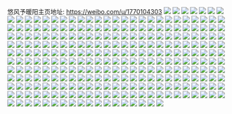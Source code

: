 悠风予暖阳主页地址: https://weibo.com/u/1770104303 
![](https://wx4.sinaimg.cn/mw2000/6981a5efly1h9jlm7wd2pj22802yo4qs.jpg) 
![](https://wx4.sinaimg.cn/mw2000/6981a5efly1h9jlm98s3mj22802yonpf.jpg) 
![](https://wx4.sinaimg.cn/mw2000/6981a5efly1h9jlmagrc6j22802yohdv.jpg) 
![](https://wx4.sinaimg.cn/mw2000/6981a5efly1h9jlmbirrlj22802yohdv.jpg) 
![](https://wx4.sinaimg.cn/mw2000/6981a5efly1h9ff5nncs1j20zj0uftom.jpg) 
![](https://wx4.sinaimg.cn/mw2000/6981a5efly1h9ff5n2spwj20wh0lot9w.jpg) 
![](https://wx4.sinaimg.cn/mw2000/6981a5efly1h9f6l0hl3sj20zk1bfqfm.jpg) 
![](https://wx4.sinaimg.cn/mw2000/6981a5efly1h9f6l0uf0bj20zk1bfws1.jpg) 
![](https://wx4.sinaimg.cn/mw2000/6981a5efly1h9f6l15vtaj20zk1bf4f3.jpg) 
![](https://wx4.sinaimg.cn/mw2000/6981a5efly1h9f6l1ig42j20zk1bfdx7.jpg) 
![](https://wx4.sinaimg.cn/mw2000/6981a5efly1h9f6l03nlyj20zk1bfndy.jpg) 
![](https://wx4.sinaimg.cn/mw2000/6981a5efly1h9f6l1v88hj20zk1bfdwh.jpg) 
![](https://wx4.sinaimg.cn/mw2000/6981a5efly1h9f6l26er1j20zk1bf177.jpg) 
![](https://wx4.sinaimg.cn/mw2000/6981a5efly1h9evy0c2e1j20m80m8t97.jpg) 
![](https://wx4.sinaimg.cn/mw2000/6981a5efly1h9evy0px5yj20m80m8dgs.jpg) 
![](https://wx4.sinaimg.cn/mw2000/6981a5efly1h9d2p4bxfnj21ho1zke82.jpg) 
![](https://wx4.sinaimg.cn/mw2000/6981a5efly1h9d2p3gb4ej21ho1zk4qq.jpg) 
![](https://wx4.sinaimg.cn/mw2000/6981a5efly1h9d2p59lqxj21ho1zk7wi.jpg) 
![](https://wx4.sinaimg.cn/mw2000/6981a5efly1h9d2p69t0xj21ho1m31ky.jpg) 
![](https://wx4.sinaimg.cn/mw2000/6981a5efly1h9a31cwgglj21ho1zk1ky.jpg) 
![](https://wx4.sinaimg.cn/mw2000/6981a5efly1h9a31d8zk4j20zk1bfagk.jpg) 
![](https://wx4.sinaimg.cn/mw2000/6981a5efly1h9a31dvx05j20zk1bfgv4.jpg) 
![](https://wx4.sinaimg.cn/mw2000/6981a5efly1h9a31c36vyj20zk1bf7fc.jpg) 
![](https://wx4.sinaimg.cn/mw2000/6981a5efly1h9a31dk7jlj20zk1bfn8w.jpg) 
![](https://wx4.sinaimg.cn/mw2000/6981a5efly1h9a31e6945j20zk143thz.jpg) 
![](https://wx4.sinaimg.cn/mw2000/6981a5efly1h95pd8mws9j22ja2bzhdw.jpg) 
![](https://wx4.sinaimg.cn/mw2000/6981a5efly1h95pdxs0yzj22pv2pv4qr.jpg) 
![](https://wx4.sinaimg.cn/mw2000/6981a5efly1h95ham4034j22c0340npe.jpg) 
![](https://wx4.sinaimg.cn/mw2000/6981a5efly1h95hao0fkjj22c0340x6q.jpg) 
![](https://wx4.sinaimg.cn/mw2000/6981a5efly1h95haox4yoj2280280b2a.jpg) 
![](https://wx4.sinaimg.cn/mw2000/6981a5efly1h95hakqvepj2280280hdu.jpg) 
![](https://wx4.sinaimg.cn/mw2000/6981a5efly1h8jke8gw3wj22802yokjn.jpg) 
![](https://wx4.sinaimg.cn/mw2000/6981a5efly1h8jke9iz4pj22802yohdv.jpg) 
![](https://wx4.sinaimg.cn/mw2000/6981a5efly1h8jke75tykj22802yoe83.jpg) 
![](https://wx4.sinaimg.cn/mw2000/6981a5efly1h8jkeb0p1aj22802yob2b.jpg) 
![](https://wx4.sinaimg.cn/mw2000/6981a5efly1h8ikr1dx7cj20u0140jzh.jpg) 
![](https://wx4.sinaimg.cn/mw2000/6981a5efly1h8fgwktqa1j21sx0u0gu9.jpg) 
![](https://wx4.sinaimg.cn/mw2000/6981a5efly1h8fgwlhx6dj21sx0u0wp8.jpg) 
![](https://wx4.sinaimg.cn/mw2000/6981a5efly1h892zd8momj20zk0zk459.jpg) 
![](https://wx4.sinaimg.cn/mw2000/6981a5efly1h83ki1gqatj20u01407cz.jpg) 
![](https://wx4.sinaimg.cn/mw2000/6981a5efly1h83khzkrltj20u0140k0n.jpg) 
![](https://wx4.sinaimg.cn/mw2000/6981a5efly1h83ki26uvqj20u0140n6h.jpg) 
![](https://wx4.sinaimg.cn/mw2000/6981a5efly1h83ki2vol2j20u0140gtw.jpg) 
![](https://wx4.sinaimg.cn/mw2000/6981a5efly1h82rkpq51pj22c03401kz.jpg) 
![](https://wx4.sinaimg.cn/mw2000/6981a5efly1h82rkrt5ydj22c0340u0y.jpg) 
![](https://wx4.sinaimg.cn/mw2000/6981a5efly1h82rktu2wsj22c03407wi.jpg) 
![](https://wx4.sinaimg.cn/mw2000/6981a5efly1h82rkvz9gvj22c03401ky.jpg) 
![](https://wx4.sinaimg.cn/mw2000/6981a5efly1h811aig1ayj20zk0zkjva.jpg) 
![](https://wx4.sinaimg.cn/mw2000/6981a5efly1h7xim6nc2mj20zk0podms.jpg) 
![](https://wx4.sinaimg.cn/mw2000/6981a5efly1h7wgeh1fvyj20u00zy101.jpg) 
![](https://wx4.sinaimg.cn/mw2000/6981a5efly1h7u8pcsr3mj20u0140aj9.jpg) 
![](https://wx4.sinaimg.cn/mw2000/6981a5efly1h7u8pdbwfuj20u0140agc.jpg) 
![](https://wx4.sinaimg.cn/mw2000/6981a5efly1h7u8pe2lmtj20u0140gsi.jpg) 
![](https://wx4.sinaimg.cn/mw2000/6981a5efly1h7u8pbwjb6j20u0140n30.jpg) 
![](https://wx4.sinaimg.cn/mw2000/6981a5efly1h7u8peuhsmj20u0140jza.jpg) 
![](https://wx4.sinaimg.cn/mw2000/6981a5efly1h7u8pfhdipj20u0140dm8.jpg) 
![](https://wx4.sinaimg.cn/mw2000/6981a5efly1h7qs8ngzn4j228u28unpd.jpg) 
![](https://wx4.sinaimg.cn/mw2000/6981a5efly1h7ml7b7fcoj20zo2567c2.jpg) 
![](https://wx4.sinaimg.cn/mw2000/6981a5efly1h7ml7dkbf8j20zo2561kx.jpg) 
![](https://wx4.sinaimg.cn/mw2000/6981a5efly1h7ml7f4b2mj20zo256dw5.jpg) 
![](https://wx4.sinaimg.cn/mw2000/6981a5efly1h7gg1wx8gpj236c2drwzh.jpg) 
![](https://wx4.sinaimg.cn/mw2000/6981a5efly1h7gg1jhg0nj236c2dr1l1.jpg) 
![](https://wx4.sinaimg.cn/mw2000/6981a5efly1h7g9e0rhtsj229x29xn1d.jpg) 
![](https://wx4.sinaimg.cn/mw2000/6981a5efly1h7d5vkkq2ij20u0140q6h.jpg) 
![](https://wx4.sinaimg.cn/mw2000/6981a5efly1h7cwdcrwd7j20zk0zkqak.jpg) 
![](https://wx4.sinaimg.cn/mw2000/6981a5efly1h7cwdd36fvj217k0ym7e8.jpg) 
![](https://wx4.sinaimg.cn/mw2000/6981a5efly1h7cwddiml9j20m80et417.jpg) 
![](https://wx4.sinaimg.cn/mw2000/6981a5efly1h7bsaskcqyj22c0340hdu.jpg) 
![](https://wx4.sinaimg.cn/mw2000/6981a5efly1h7bsatv1tzj22c0340e83.jpg) 
![](https://wx4.sinaimg.cn/mw2000/6981a5efly1h7bsav91x4j22c03407cw.jpg) 
![](https://wx4.sinaimg.cn/mw2000/6981a5efly1h7bsaribbfj22c0340x6p.jpg) 
![](https://wx4.sinaimg.cn/mw2000/6981a5efly1h7bsawfpv1j22c0340thr.jpg) 
![](https://wx4.sinaimg.cn/mw2000/6981a5efly1h7bsaxid97j22c0340h40.jpg) 
![](https://wx4.sinaimg.cn/mw2000/6981a5efly1h7brqpu431j20u00u076r.jpg) 
![](https://wx4.sinaimg.cn/mw2000/6981a5efly1h79ua7078qj22c0340b2b.jpg) 
![](https://wx4.sinaimg.cn/mw2000/6981a5efly1h79uaan5lvj22c03407wj.jpg) 
![](https://wx4.sinaimg.cn/mw2000/6981a5efly1h79uae6ofgj23402c0kjl.jpg) 
![](https://wx4.sinaimg.cn/mw2000/6981a5efly1h79uaem0v1j20m80etmy1.jpg) 
![](https://wx4.sinaimg.cn/mw2000/6981a5efly1h79uai4g08j24002o04qp.jpg) 
![](https://wx4.sinaimg.cn/mw2000/6981a5efly1h79ua40gssj22c03407wj.jpg) 
![](https://wx4.sinaimg.cn/mw2000/6981a5efly1h79uamblmij23402c04qp.jpg) 
![](https://wx4.sinaimg.cn/mw2000/6981a5efly1h79uaro1y0j23402c0e84.jpg) 
![](https://wx4.sinaimg.cn/mw2000/6981a5efly1h79uax2ov0j23402c0kjm.jpg) 
![](https://wx4.sinaimg.cn/mw2000/6981a5efly1h79tnr7xbjj22c0340dl4.jpg) 
![](https://wx4.sinaimg.cn/mw2000/6981a5efly1h79tnpin8qj233z26etmr.jpg) 
![](https://wx4.sinaimg.cn/mw2000/6981a5efly1h78bzzimdpj20u016jq99.jpg) 
![](https://wx4.sinaimg.cn/mw2000/6981a5efly1h78bzyqzk2j20u00u0dn0.jpg) 
![](https://wx4.sinaimg.cn/mw2000/6981a5efly1h78bbsbzouj20u0140af1.jpg) 
![](https://wx4.sinaimg.cn/mw2000/6981a5efly1h75541w4qrj22c0340u0x.jpg) 
![](https://wx4.sinaimg.cn/mw2000/6981a5efly1h72niel3w4j20ks0oljrg.jpg) 
![](https://wx4.sinaimg.cn/mw2000/6981a5efly1h704o4jfzsj20ts13p41d.jpg) 
![](https://wx4.sinaimg.cn/mw2000/6981a5efly1h6yyl3irdyj20zk0zkwko.jpg) 
![](https://wx4.sinaimg.cn/mw2000/6981a5efly1h6toh08uocj20tr13otgs.jpg) 
![](https://wx4.sinaimg.cn/mw2000/6981a5efly1h6toh33n0nj228033nqv6.jpg) 
![](https://wx4.sinaimg.cn/mw2000/6981a5efly1h6toh72vz8j228032rhdu.jpg) 
![](https://wx4.sinaimg.cn/mw2000/6981a5efly1h6toh7krj6j20ts13p7g3.jpg) 
![](https://wx4.sinaimg.cn/mw2000/6981a5efly1h6s978ct1xj22c03404gp.jpg) 
![](https://wx4.sinaimg.cn/mw2000/6981a5efly1h6gmxdpbcnj21o02ajwup.jpg) 
![](https://wx4.sinaimg.cn/mw2000/6981a5efly1h6gmxfm3e2j21o029f4j1.jpg) 
![](https://wx4.sinaimg.cn/mw2000/6981a5efly1h6gmxbgrg0j21o02934hq.jpg) 
![](https://wx4.sinaimg.cn/mw2000/6981a5efly1h6gmxbxz6yj20zk0zk48l.jpg) 
![](https://wx4.sinaimg.cn/mw2000/6981a5efly1h6fpeyjbfqj20u00zjafk.jpg) 
![](https://wx4.sinaimg.cn/mw2000/6981a5efly1h6fpeysg5hj20qn0mzjsk.jpg) 
![](https://wx4.sinaimg.cn/mw2000/6981a5efly1h6fpez6empj20u011u0tb.jpg) 
![](https://wx4.sinaimg.cn/mw2000/6981a5efly1h68jghjz0oj20u0190qae.jpg) 
![](https://wx4.sinaimg.cn/mw2000/6981a5efly1h68jghzr0aj20u00u0wk6.jpg) 
![](https://wx4.sinaimg.cn/mw2000/6981a5efly1h68jgils6aj20u0190k0s.jpg) 
![](https://wx4.sinaimg.cn/mw2000/6981a5efly1h640utsi9dj20u00u0n40.jpg) 
![](https://wx4.sinaimg.cn/mw2000/6981a5efly1h63ml03cqlj20u0140n55.jpg) 
![](https://wx4.sinaimg.cn/mw2000/6981a5efly1h63mkze8x1j20u0140jvw.jpg) 
![](https://wx4.sinaimg.cn/mw2000/6981a5efly1h63ml0n5wwj20u014078e.jpg) 
![](https://wx4.sinaimg.cn/mw2000/6981a5efly1h63ml14c73j20u0140dj7.jpg) 
![](https://wx4.sinaimg.cn/mw2000/6981a5efly1h63ml1krv5j20u0140myx.jpg) 
![](https://wx4.sinaimg.cn/mw2000/6981a5efly1h63ml1zzumj20u0140tba.jpg) 
![](https://wx4.sinaimg.cn/mw2000/6981a5efly1h62jrubkcqj20u0140qag.jpg) 
![](https://wx4.sinaimg.cn/mw2000/6981a5efly1h62jruwpdzj20u0140n49.jpg) 
![](https://wx4.sinaimg.cn/mw2000/6981a5efly1h62jrvdw0kj20u0140gr3.jpg) 
![](https://wx4.sinaimg.cn/mw2000/6981a5efly1h62jrw9stnj20u01hcwmi.jpg) 
![](https://wx4.sinaimg.cn/mw2000/6981a5efly1h62jrww7x0j210y0u07a4.jpg) 
![](https://wx4.sinaimg.cn/mw2000/6981a5efly1h62jrxeifkj20z10u0dhz.jpg) 
![](https://wx4.sinaimg.cn/mw2000/6981a5efly1h619o7mlg9j20zo256e81.jpg) 
![](https://wx4.sinaimg.cn/mw2000/6981a5efly1h619obgxgpj20zo256b29.jpg) 
![](https://wx4.sinaimg.cn/mw2000/6981a5efly1h619odp3b1j20zo256e81.jpg) 
![](https://wx4.sinaimg.cn/mw2000/6981a5efly1h619offq6uj20zo256b29.jpg) 
![](https://wx4.sinaimg.cn/mw2000/6981a5efly1h619ohn5gej20zo256b29.jpg) 
![](https://wx4.sinaimg.cn/mw2000/6981a5efly1h619oj8cefj20zo2567wh.jpg) 
![](https://wx4.sinaimg.cn/mw2000/6981a5efly1h60a8c88y4j228032ne83.jpg) 
![](https://wx4.sinaimg.cn/mw2000/6981a5efly1h60a8fpb49j228031rb2b.jpg) 
![](https://wx4.sinaimg.cn/mw2000/6981a5efly1h60a8g64i8j20zk0usq9w.jpg) 
![](https://wx4.sinaimg.cn/mw2000/6981a5efly1h60a89ghwoj20p20p53yu.jpg) 
![](https://wx4.sinaimg.cn/mw2000/6981a5efly1h60a8hw56hj22bz2inan8.jpg) 
![](https://wx4.sinaimg.cn/mw2000/6981a5efly1h60a8gvmmlj22c0340n25.jpg) 
![](https://wx4.sinaimg.cn/mw2000/6981a5efly1h5z9wu63nlj222o340h3q.jpg) 
![](https://wx4.sinaimg.cn/mw2000/6981a5efly1h5z9wrl212j222o2z21kh.jpg) 
![](https://wx4.sinaimg.cn/mw2000/6981a5efly1h5z9wvq2nqj222o340wg2.jpg) 
![](https://wx4.sinaimg.cn/mw2000/6981a5efly1h5z9wwep39j222o340b29.jpg) 
![](https://wx4.sinaimg.cn/mw2000/6981a5efly1h5yvsj8s02j20u0140tgj.jpg) 
![](https://wx4.sinaimg.cn/mw2000/6981a5efly1h5yvskhq7hj20u0140adx.jpg) 
![](https://wx4.sinaimg.cn/mw2000/6981a5efly1h5yvsl61ccj20to13kdj6.jpg) 
![](https://wx4.sinaimg.cn/mw2000/6981a5efly1h5yvsi6gvij20u0120t95.jpg) 
![](https://wx4.sinaimg.cn/mw2000/6981a5efly1h5vrt1dx1zj21n918g7wh.jpg) 
![](https://wx4.sinaimg.cn/mw2000/6981a5efly1h5vrt0tellj21n918gb29.jpg) 
![](https://wx4.sinaimg.cn/mw2000/6981a5efly1h5vrt1yb9vj21n918ghco.jpg) 
![](https://wx4.sinaimg.cn/mw2000/6981a5efly1h5sa70jjgej20u00zi4ay.jpg) 
![](https://wx4.sinaimg.cn/mw2000/6981a5efly1h5sa70wcblj20u00zq12o.jpg) 
![](https://wx4.sinaimg.cn/mw2000/6981a5efly1h5sa714ltyj20u00zljz6.jpg) 
![](https://wx4.sinaimg.cn/mw2000/6981a5efly1h5sa71g87wj20zj15hdwd.jpg) 
![](https://wx4.sinaimg.cn/mw2000/6981a5efly1h5s3fpd8r4j215o15o7lk.jpg) 
![](https://wx4.sinaimg.cn/mw2000/6981a5efly1h5rcl2i90pj20tr13ojz4.jpg) 
![](https://wx4.sinaimg.cn/mw2000/6981a5efly1h5rcl2x1azj20u00v10wx.jpg) 
![](https://wx4.sinaimg.cn/mw2000/6981a5efly1h5rcl3bwq4j20zo0oajud.jpg) 
![](https://wx4.sinaimg.cn/mw2000/6981a5efly1h5qsd9tuxlj20u0140wpj.jpg) 
![](https://wx4.sinaimg.cn/mw2000/6981a5efly1h5ptieu4egj20tr117ain.jpg) 
![](https://wx4.sinaimg.cn/mw2000/6981a5efly1h5ptiecrymj20u00x9tet.jpg) 
![](https://wx4.sinaimg.cn/mw2000/6981a5efly1h5ptiflc0ij20u0140n3w.jpg) 
![](https://wx4.sinaimg.cn/mw2000/6981a5efly1h5ptig1rc9j20j60hyq53.jpg) 
![](https://wx4.sinaimg.cn/mw2000/6981a5efly1h5ptigj652j20j60luwhm.jpg) 
![](https://wx4.sinaimg.cn/mw2000/6981a5efly1h5ptih19k8j20u0140q7q.jpg) 
![](https://wx4.sinaimg.cn/mw2000/6981a5efly1h5oo4eba3mj20tt13rah1.jpg) 
![](https://wx4.sinaimg.cn/mw2000/6981a5efly1h5nte832hpj21sx0u0tgn.jpg) 
![](https://wx4.sinaimg.cn/mw2000/6981a5efly1h5nteado6zj21sx0u0n1d.jpg) 
![](https://wx4.sinaimg.cn/mw2000/6981a5efly1h5ntdylhfcj20jo072glm.jpg) 
![](https://wx4.sinaimg.cn/mw2000/6981a5efly1h5nteaod9uj20k509n74h.jpg) 
![](https://wx4.sinaimg.cn/mw2000/6981a5efly1h5lojc380rj22c0340e82.jpg) 
![](https://wx4.sinaimg.cn/mw2000/6981a5efly1h5lojnhtnhj22c03404qq.jpg) 
![](https://wx4.sinaimg.cn/mw2000/6981a5efly1h5lojq4ug4j22c03407wi.jpg) 
![](https://wx4.sinaimg.cn/mw2000/6981a5efly1h5loj9xxcjj22802yo1kz.jpg) 
![](https://wx4.sinaimg.cn/mw2000/6981a5efly1h5ekwxhltqj20u014045v.jpg) 
![](https://wx4.sinaimg.cn/mw2000/6981a5efly1h57h9d0ozsj20tu13sdnn.jpg) 
![](https://wx4.sinaimg.cn/mw2000/6981a5efly1h57h9cfbf8j20ts13qjwq.jpg) 
![](https://wx4.sinaimg.cn/mw2000/6981a5efly1h56ik5kn06j20u01ack0q.jpg) 
![](https://wx4.sinaimg.cn/mw2000/6981a5efly1h56ik8chakj20u0140n2k.jpg) 
![](https://wx4.sinaimg.cn/mw2000/6981a5efly1h564dquwdyj20sg0izn07.jpg) 
![](https://wx4.sinaimg.cn/mw2000/6981a5efly1h564dry2i6j21900u049i.jpg) 
![](https://wx4.sinaimg.cn/mw2000/6981a5efly1h564dsl2gwj218w0txdlc.jpg) 
![](https://wx4.sinaimg.cn/mw2000/6981a5efly1h564dtbc1aj218w0txgwj.jpg) 
![](https://wx4.sinaimg.cn/mw2000/6981a5efly1h564dtq60fj21hb0sidjd.jpg) 
![](https://wx4.sinaimg.cn/mw2000/6981a5efly1h564du90z4j20ux0u0wjn.jpg) 
![](https://wx4.sinaimg.cn/mw2000/6981a5efly1h564duvd64j20u01f9n3s.jpg) 
![](https://wx4.sinaimg.cn/mw2000/6981a5efly1h564dvlbtfj20u00zwdpf.jpg) 
![](https://wx4.sinaimg.cn/mw2000/6981a5efly1h564dq93b8j20u00xaaip.jpg) 
![](https://wx4.sinaimg.cn/mw2000/6981a5efly1h5636j530oj21400u0akc.jpg) 
![](https://wx4.sinaimg.cn/mw2000/6981a5efly1h5636ub3p3j21400u0k2m.jpg) 
![](https://wx4.sinaimg.cn/mw2000/6981a5efly1h56373adfqj21400u0443.jpg) 
![](https://wx4.sinaimg.cn/mw2000/6981a5efly1h56364gutfj21400u045c.jpg) 
![](https://wx4.sinaimg.cn/mw2000/6981a5efly1h5638ko6xjj21400u07m6.jpg) 
![](https://wx4.sinaimg.cn/mw2000/6981a5efly1h5638lyvzej20u014044r.jpg) 
![](https://wx4.sinaimg.cn/mw2000/6981a5efly1h560guhx5fj20u013y11s.jpg) 
![](https://wx4.sinaimg.cn/mw2000/6981a5efly1h558841aquj20u01sxn3d.jpg) 
![](https://wx4.sinaimg.cn/mw2000/6981a5efly1h55886esoej20u01sxjxr.jpg) 
![](https://wx4.sinaimg.cn/mw2000/6981a5efly1h50x7zm7xej20u0140tcw.jpg) 
![](https://wx4.sinaimg.cn/mw2000/6981a5efly1h50x809hihj21400u0q7u.jpg) 
![](https://wx4.sinaimg.cn/mw2000/6981a5efly1h50x80sxv3j21400u0q99.jpg) 
![](https://wx4.sinaimg.cn/mw2000/6981a5efly1h50x81bw2bj21400u0grx.jpg) 
![](https://wx4.sinaimg.cn/mw2000/6981a5efly1h50x7z9im4j21400u0dix.jpg) 
![](https://wx4.sinaimg.cn/mw2000/6981a5efly1h50x81qb2sj21400u0gpr.jpg) 
![](https://wx4.sinaimg.cn/mw2000/6981a5efly1h4zbo6t355j21400u0gty.jpg) 
![](https://wx4.sinaimg.cn/mw2000/6981a5efly1h4zbo8dktyj20u01407bj.jpg) 
![](https://wx4.sinaimg.cn/mw2000/6981a5efly1h4zbo92309j20u0140k0f.jpg) 
![](https://wx4.sinaimg.cn/mw2000/6981a5efly1h4zbo9lcopj21400u0ah7.jpg) 
![](https://wx4.sinaimg.cn/mw2000/6981a5efly1h4zbo63z17j20u0152gra.jpg) 
![](https://wx4.sinaimg.cn/mw2000/6981a5efly1h4zbofjrcmj20u0140109.jpg) 
![](https://wx4.sinaimg.cn/mw2000/6981a5efly1h4yrfa4j94j20tw13vk44.jpg) 
![](https://wx4.sinaimg.cn/mw2000/6981a5efly1h4yrfajm2nj20u00u0wq3.jpg) 
![](https://wx4.sinaimg.cn/mw2000/6981a5efly1h4yrfaurq3j20u00u0n4x.jpg) 
![](https://wx4.sinaimg.cn/mw2000/6981a5efly1h4xed572x7j21jj1z0x6p.jpg) 
![](https://wx4.sinaimg.cn/mw2000/6981a5efly1h4xed66lbij21jj1yju0x.jpg) 
![](https://wx4.sinaimg.cn/mw2000/6981a5efly1h4xed6sgwqj20wi12una6.jpg) 
![](https://wx4.sinaimg.cn/mw2000/6981a5efly1h4xed42i1jj20wi10zqak.jpg) 
![](https://wx4.sinaimg.cn/mw2000/6981a5efly1h4xedb0riuj228031v7wk.jpg) 
![](https://wx4.sinaimg.cn/mw2000/6981a5efly1h4xedfma43j228031vnpf.jpg) 
![](https://wx4.sinaimg.cn/mw2000/6981a5efly1h4w7ylm6j4j22b73404qs.jpg) 
![](https://wx4.sinaimg.cn/mw2000/6981a5efly1h4w7ymoedvj20u0108tcz.jpg) 
![](https://wx4.sinaimg.cn/mw2000/6981a5efly1h4w7yn6n53j20tt13rn6h.jpg) 
![](https://wx4.sinaimg.cn/mw2000/6981a5efly1h4utrev6ipj23402c0npd.jpg) 
![](https://wx4.sinaimg.cn/mw2000/6981a5efly1h4utrg1bs9j23402c0qv5.jpg) 
![](https://wx4.sinaimg.cn/mw2000/6981a5efly1h4utrha65cj23402c0qv5.jpg) 
![](https://wx4.sinaimg.cn/mw2000/6981a5efly1h4ujue68w7j20u015gah2.jpg) 
![](https://wx4.sinaimg.cn/mw2000/6981a5efly1h4ujufohh3j20u0151q95.jpg) 
![](https://wx4.sinaimg.cn/mw2000/6981a5efly1h4ujugdseoj20tt13rwi1.jpg) 
![](https://wx4.sinaimg.cn/mw2000/6981a5efly1h4ujud4qrgj20ts13q7bo.jpg) 
![](https://wx4.sinaimg.cn/mw2000/6981a5efly1h4tgi5r3ybj20tw13v7ea.jpg) 
![](https://wx4.sinaimg.cn/mw2000/6981a5efly1h4tgi59wtuj20tm13iq6g.jpg) 
![](https://wx4.sinaimg.cn/mw2000/6981a5efly1h4tgi69ih9j20to13lwos.jpg) 
![](https://wx4.sinaimg.cn/mw2000/6981a5efly1h4p08x6w0jj22c03407wi.jpg) 
![](https://wx4.sinaimg.cn/mw2000/6981a5efly1h4p08z1yefj22c0340u0y.jpg) 
![](https://wx4.sinaimg.cn/mw2000/6981a5efly1h4omd7fu5aj22ak2ak1kz.jpg) 
![](https://wx4.sinaimg.cn/mw2000/6981a5efly1h4l87xsaiuj20wi15swns.jpg) 
![](https://wx4.sinaimg.cn/mw2000/6981a5efly1h4l881ebnoj20u01swqo4.jpg) 
![](https://wx4.sinaimg.cn/mw2000/6981a5efly1h4iaagba68j235s35shdt.jpg) 
![](https://wx4.sinaimg.cn/mw2000/6981a5efly1h4eu5nkqeej21jk2b9k3y.jpg) 
![](https://wx4.sinaimg.cn/mw2000/6981a5efly1h4eu5o5ilfj21jj0rrh4f.jpg) 
![](https://wx4.sinaimg.cn/mw2000/6981a5efly1h4eu5oli9yj21f31lftyr.jpg) 
![](https://wx4.sinaimg.cn/mw2000/6981a5efly1h4eu5p6yjwj21400u0tno.jpg) 
![](https://wx4.sinaimg.cn/mw2000/6981a5efly1h4eu5n3felj21jj1vw4qp.jpg) 
![](https://wx4.sinaimg.cn/mw2000/6981a5efly1h4eu5q28zrj21jj1uc1ky.jpg) 
![](https://wx4.sinaimg.cn/mw2000/6981a5efly1h4drwapmr9j21jk15oqhz.jpg) 
![](https://wx4.sinaimg.cn/mw2000/6981a5efly1h4drwby0kcj21jk2234qq.jpg) 
![](https://wx4.sinaimg.cn/mw2000/6981a5efly1h4drwa7j01j21jk1y6du2.jpg) 
![](https://wx4.sinaimg.cn/mw2000/6981a5efly1h4drwcipgyj21jk1jk12a.jpg) 
![](https://wx4.sinaimg.cn/mw2000/6981a5efly1h4drwczv44j21jk26hwri.jpg) 
![](https://wx4.sinaimg.cn/mw2000/6981a5efly1h4drwdfitqj21jk0vin8u.jpg) 
![](https://wx4.sinaimg.cn/mw2000/6981a5efly1h4d0vq1ukoj20tu13ttid.jpg) 
![](https://wx4.sinaimg.cn/mw2000/6981a5efly1h4d0vqgdcdj20u0109jtf.jpg) 
![](https://wx4.sinaimg.cn/mw2000/6981a5efly1h4bhn0ttd7j23402c0kjm.jpg) 
![](https://wx4.sinaimg.cn/mw2000/6981a5efly1h4bhn20p7aj23402c0u0x.jpg) 
![](https://wx4.sinaimg.cn/mw2000/6981a5efly1h4bhn3wvfpj23402c0b2a.jpg) 
![](https://wx4.sinaimg.cn/mw2000/6981a5efly1h4bhn4fc27j21jj1yme1l.jpg) 
![](https://wx4.sinaimg.cn/mw2000/6981a5efly1h4bhmzn5ssj20u01sydk1.jpg) 
![](https://wx4.sinaimg.cn/mw2000/6981a5efly1h46ro4x93qj235s35skjm.jpg) 
![](https://wx4.sinaimg.cn/mw2000/6981a5efly1h46ro5kngdj21qi1xi7ih.jpg) 
![](https://wx4.sinaimg.cn/mw2000/6981a5efly1h46ro2zfi7j21jj1wnau5.jpg) 
![](https://wx4.sinaimg.cn/mw2000/6981a5efly1h46ro65dmaj21jk1y5e81.jpg) 
![](https://wx4.sinaimg.cn/mw2000/6981a5efly1h46ro6lbfij20tz0ofqby.jpg) 
![](https://wx4.sinaimg.cn/mw2000/6981a5efly1h45pbhnl0uj20t211b7gt.jpg) 
![](https://wx4.sinaimg.cn/mw2000/6981a5efly1h45pbiehjqj20to13ln9u.jpg) 
![](https://wx4.sinaimg.cn/mw2000/6981a5efly1h45pbj3a20j21jj1wp44u.jpg) 
![](https://wx4.sinaimg.cn/mw2000/6981a5efly1h43dfou5utj20k00zkaf6.jpg) 
![](https://wx4.sinaimg.cn/mw2000/6981a5efly1h43dfp4dd1j21ba0zg494.jpg) 
![](https://wx4.sinaimg.cn/mw2000/6981a5efly1h42q572r26j235s23vu0x.jpg) 
![](https://wx4.sinaimg.cn/mw2000/6981a5efly1h42q55f9pnj22c03401l0.jpg) 
![](https://wx4.sinaimg.cn/mw2000/6981a5efly1h41pgs0ta4j21400u0qb2.jpg) 
![](https://wx4.sinaimg.cn/mw2000/6981a5efly1h41pgt1ms2j20u0140dms.jpg) 
![](https://wx4.sinaimg.cn/mw2000/6981a5efly1h41pgtqm9bj20u0140gs6.jpg) 
![](https://wx4.sinaimg.cn/mw2000/6981a5efly1h3yatomerej21400u0q96.jpg) 
![](https://wx4.sinaimg.cn/mw2000/6981a5efly1h3yatp62h5j20u014079r.jpg) 
![](https://wx4.sinaimg.cn/mw2000/6981a5efly1h3yato3q5yj21af0q4dkc.jpg) 
![](https://wx4.sinaimg.cn/mw2000/6981a5efly1h3yatpr0qmj20u01hcn58.jpg) 
![](https://wx4.sinaimg.cn/mw2000/6981a5efly1h3yatqckkwj20u0140wko.jpg) 
![](https://wx4.sinaimg.cn/mw2000/6981a5efly1h3yatqqdk7j20u00xdwi5.jpg) 
![](https://wx4.sinaimg.cn/mw2000/6981a5efly1h3y8igy1p0j20u0140q8p.jpg) 
![](https://wx4.sinaimg.cn/mw2000/6981a5efly1h3y8ihcelaj20u0140jw7.jpg) 
![](https://wx4.sinaimg.cn/mw2000/6981a5efly1h3xioat9uwj22c0340b2a.jpg) 
![](https://wx4.sinaimg.cn/mw2000/6981a5efly1h3xiocsmcrj22c0340kjn.jpg) 
![](https://wx4.sinaimg.cn/mw2000/6981a5efly1h3xio9dbp5j22c0340b2a.jpg) 

